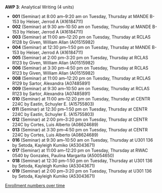 **AWP 3**: Analytical Writing (4 units)

- **001** (Seminar) at 8:00 am–9:20 am on Tuesday, Thursday at MANDE B-153 by Heiser, Jerrod A (A16184711)
- **002** (Seminar) at 9:30 am–10:50 am on Tuesday, Thursday at MANDE B-153 by Heiser, Jerrod A (A16184711)
- **003** (Seminar) at 11:00 am–12:20 pm on Tuesday, Thursday at RCLAS R128 by Given, William Allan (A01515982)
- **004** (Seminar) at 12:30 pm–1:50 pm on Tuesday, Thursday at MANDE B-153 by Heiser, Jerrod A (A16184711)
- **005** (Seminar) at 2:00 pm–3:20 pm on Tuesday, Thursday at RCLAS R123 by Given, William Allan (A01515982)
- **006** (Seminar) at 3:30 pm–4:50 pm on Tuesday, Thursday at RCLAS R123 by Given, William Allan (A01515982)
- **008** (Seminar) at 11:00 am–12:20 pm on Tuesday, Thursday at RCLAS R129 by Sartor, Alexandra (A07485891)
- **009** (Seminar) at 9:30 am–10:50 am on Tuesday, Thursday at RCLAS R123 by Sartor, Alexandra (A07485891)
- **010** (Seminar) at 11:00 am–12:20 pm on Tuesday, Thursday at CENTR 224C by Eastin, Schuyler E. (A15755803)
- **011** (Seminar) at 12:30 pm–1:50 pm on Tuesday, Thursday at CENTR 224C by Eastin, Schuyler E. (A15755803)
- **012** (Seminar) at 2:00 pm–3:20 pm on Tuesday, Thursday at CENTR 224C by Cortes, Luis Alberto (A08624689)
- **013** (Seminar) at 3:30 pm–4:50 pm on Tuesday, Thursday at CENTR 224C by Cortes, Luis Alberto (A08624689)
- **016** (Seminar) at 9:30 am–10:50 am on Tuesday, Thursday at U301 136 by Setoda, Kayleigh Kumiko (A53043671)
- **017** (Seminar) at 11:00 am–12:20 pm on Tuesday, Thursday at RWAC 0540 by Gonzales, Paulina Margarita (A50054650)
- **018** (Seminar) at 12:30 pm–1:50 pm on Tuesday, Thursday at U301 136 by Setoda, Kayleigh Kumiko (A53043671)
- **019** (Seminar) at 2:00 pm–3:20 pm on Tuesday, Thursday at U301 136 by Setoda, Kayleigh Kumiko (A53043671)

[Enrollment numbers over time](./AWP3.tsv)
